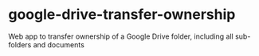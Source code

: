 # google-drive-transfer-ownership
Web app to transfer ownership of a Google Drive folder, including all sub-folders and documents
